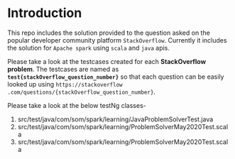 # Introduction #

This repo includes the solution provided to the question asked on the popular developer community platform 
`StackOverflow`. Currently it includes the solution for `Apache spark` using `scala` and `java` apis.

Please take a look at the testcases created for each **StackOverflow problem**. The testcases are named as 
**`test{stackOverflow_question_number}`** so that each question can be easily looked up using `https://stackoverflow
.com/questions/{stackOverflow_question_number}`.

Please take a look at the below testNg classes-

1. src/test/java/com/som/spark/learning/JavaProblemSolverTest.java
2. src/test/java/com/som/spark/learning/ProblemSolverMay2020Test.scala
3. src/test/java/com/som/spark/learning/ProblemSolverMay2020Test.scala